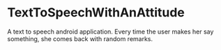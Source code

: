 # TextToSpeechWithAnAttitude
A text to speech android application. Every time the user makes her say something, she comes back with random remarks.
